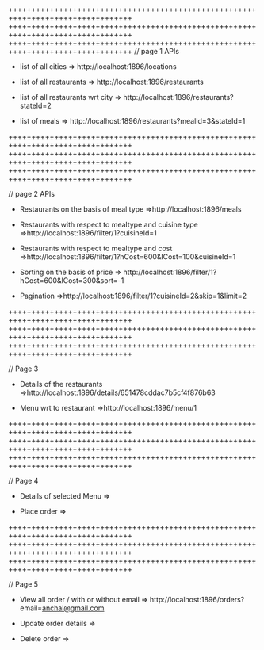 +++++++++++++++++++++++++++++++++++++++++++++++++++++++++++++++++++++++++++++++++
+++++++++++++++++++++++++++++++++++++++++++++++++++++++++++++++++++++++++++++++++
+++++++++++++++++++++++++++++++++++++++++++++++++++++++++++++++++++++++++++++++++
// page 1 APIs

- list of all cities
  => http://localhost:1896/locations

- list of all restaurants
  => http://localhost:1896/restaurants

- list of all restaurants wrt city
  => http://localhost:1896/restaurants?stateId=2

- list of meals
  => http://localhost:1896/restaurants?mealId=3&stateId=1

+++++++++++++++++++++++++++++++++++++++++++++++++++++++++++++++++++++++++++++++++
+++++++++++++++++++++++++++++++++++++++++++++++++++++++++++++++++++++++++++++++++
+++++++++++++++++++++++++++++++++++++++++++++++++++++++++++++++++++++++++++++++++

// page 2 APIs

- Restaurants on the basis of meal type
  =>http://localhost:1896/meals

* Restaurants with respect to mealtype and cuisine type
  =>http://localhost:1896/filter/1?cuisineId=1

* Restaurants with respect to mealtype and cost
  =>http://localhost:1896/filter/1?hCost=600&lCost=100&cuisineId=1

* Sorting on the basis of price
  => http://localhost:1896/filter/1?hCost=600&lCost=300&sort=-1

* Pagination
  =>http://localhost:1896/filter/1?cuisineId=2&skip=1&limit=2

+++++++++++++++++++++++++++++++++++++++++++++++++++++++++++++++++++++++++++++++++
+++++++++++++++++++++++++++++++++++++++++++++++++++++++++++++++++++++++++++++++++
+++++++++++++++++++++++++++++++++++++++++++++++++++++++++++++++++++++++++++++++++

// Page 3

- Details of the restaurants
  =>http://localhost:1896/details/651478cddac7b5cf4f876b63

- Menu wrt to restaurant
  =>http://localhost:1896/menu/1

+++++++++++++++++++++++++++++++++++++++++++++++++++++++++++++++++++++++++++++++++
+++++++++++++++++++++++++++++++++++++++++++++++++++++++++++++++++++++++++++++++++
+++++++++++++++++++++++++++++++++++++++++++++++++++++++++++++++++++++++++++++++++

// Page 4

- Details of selected Menu
  =>

- Place order
  =>

+++++++++++++++++++++++++++++++++++++++++++++++++++++++++++++++++++++++++++++++++
+++++++++++++++++++++++++++++++++++++++++++++++++++++++++++++++++++++++++++++++++
+++++++++++++++++++++++++++++++++++++++++++++++++++++++++++++++++++++++++++++++++

// Page 5

- View all order / with or without email
  => http://localhost:1896/orders?email=anchal@gmail.com

- Update order details
  =>

- Delete order
  =>
